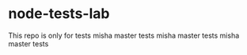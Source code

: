 # node-tests-lab
This repo is only for tests
misha master tests
misha master tests
misha master tests
